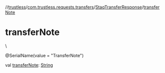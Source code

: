 //[trustless](../../../index.md)/[com.trustless.requests.transfers](../index.md)/[StaqTransferResponse](index.md)/[transferNote](transfer-note.md)

# transferNote

\

@SerialName(value = &quot;TransferNote&quot;)

val [transferNote](transfer-note.md): [String](https://kotlinlang.org/api/latest/jvm/stdlib/kotlin/-string/index.html)
